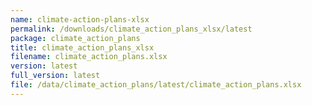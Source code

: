 ```yaml
---
name: climate-action-plans-xlsx
permalink: /downloads/climate_action_plans_xlsx/latest
package: climate_action_plans
title: climate_action_plans_xlsx
filename: climate_action_plans.xlsx
version: latest
full_version: latest
file: /data/climate_action_plans/latest/climate_action_plans.xlsx
---
```

